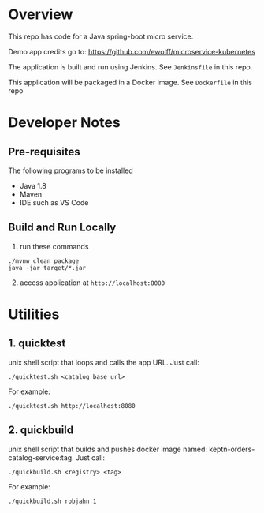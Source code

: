 # Overview

This repo has code for a Java spring-boot micro service.

Demo app credits go to: https://github.com/ewolff/microservice-kubernetes

The application is built and run using Jenkins.  See ```Jenkinsfile``` in this repo.

This application will be packaged in a Docker image.  See ```Dockerfile``` in this repo

# Developer Notes

## Pre-requisites

The following programs to be installed
* Java 1.8
* Maven
* IDE such as VS Code

## Build and Run Locally

1. run these commands
  ```
  ./mvnw clean package
  java -jar target/*.jar
  ```
2. access application at ```http://localhost:8080```

# Utilities

## 1. quicktest

unix shell script that loops and calls the app URL.  Just call:

```./quicktest.sh <catalog base url>```

For example:

```./quicktest.sh http://localhost:8080```

## 2. quickbuild

unix shell script that builds and pushes docker image named: keptn-orders-catalog-service:tag.  Just call:

```./quickbuild.sh <registry> <tag>```

For example:

```./quickbuild.sh robjahn 1```